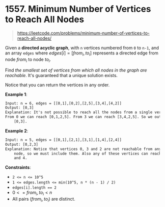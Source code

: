 # 1557. Minimum Number of Vertices to Reach All Nodes

> <https://leetcode.com/problems/minimum-number-of-vertices-to-reach-all-nodes/>

Given a **directed acyclic graph**, with `n` vertices numbered from `0` to
`n-1`, and an array `edges` where $edges[i] = [from_i, to_i]$ represents a
directed edge from node $from_i$ to node $to_i$.

Find *the smallest set of vertices from which all nodes in the graph are
reachable*. It's guaranteed that a unique solution exists.

Notice that you can return the vertices in any order.

**Example 1**:

```txt
Input: n = 6, edges = [[0,1],[0,2],[2,5],[3,4],[4,2]]
Output: [0,3]
Explanation: It's not possible to reach all the nodes from a single vertex.
From 0 we can reach [0,1,2,5]. From 3 we can reach [3,4,2,5]. So we output
    [0,3].
```

**Example 2**:

```txt
Input: n = 5, edges = [[0,1],[2,1],[3,1],[1,4],[2,4]]
Output: [0,2,3]
Explanation: Notice that vertices 0, 3 and 2 are not reachable from any other
    node, so we must include them. Also any of these vertices can reach nodes 1
    and 4.
```

**Constraints**:

- `2 <= n <= 10^5`
- `1 <= edges.length <= min(10^5, n * (n - 1) / 2)`
- `edges[i].length == 2`
- $0 <= from_i, to_i < n$
- All pairs $(from_i, to_i)$ are distinct.
